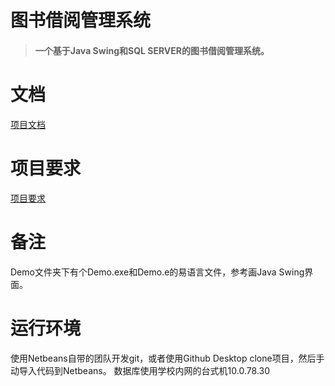 # 图书借阅管理系统
>#### 一个基于Java Swing和SQL SERVER的图书借阅管理系统。
# 文档
[项目文档](/项目文档.docx)
# 项目要求
[项目要求](/Java实验七-GUI+JDBC数据库编程.ppt)
# 备注
Demo文件夹下有个Demo.exe和Demo.e的易语言文件，参考画Java Swing界面。
# 运行环境
使用Netbeans自带的团队开发git，或者使用Github Desktop clone项目，然后手动导入代码到Netbeans。
数据库使用学校内网的台式机10.0.78.30
